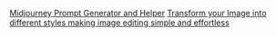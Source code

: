 [Midjourney Prompt Generator and Helper](https://midjourneysref.com/midjourney-prompt-helper)
[Transform your Image into different styles making image editing simple and effortless](https://simpedit.com/)
